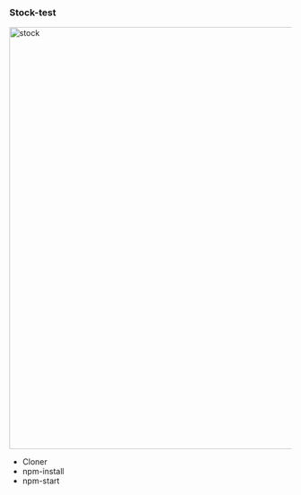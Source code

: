 <h3>Stock-test</h3>

<img width="753" alt="stock" src="https://user-images.githubusercontent.com/55562204/85391180-228b8e00-b54a-11ea-8ca1-0ee3ec32dfad.png">

<ul>
<li>Cloner</li>
<li>npm-install</li>
<li>npm-start</li>
</ul>

